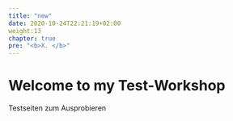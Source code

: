 ```yaml
---
title: "new"
date: 2020-10-24T22:21:19+02:00
weight:13
chapter: true
pre: "<b>X. </b>"
---
```


# Welcome to my Test-Workshop

Testseiten zum Ausprobieren
